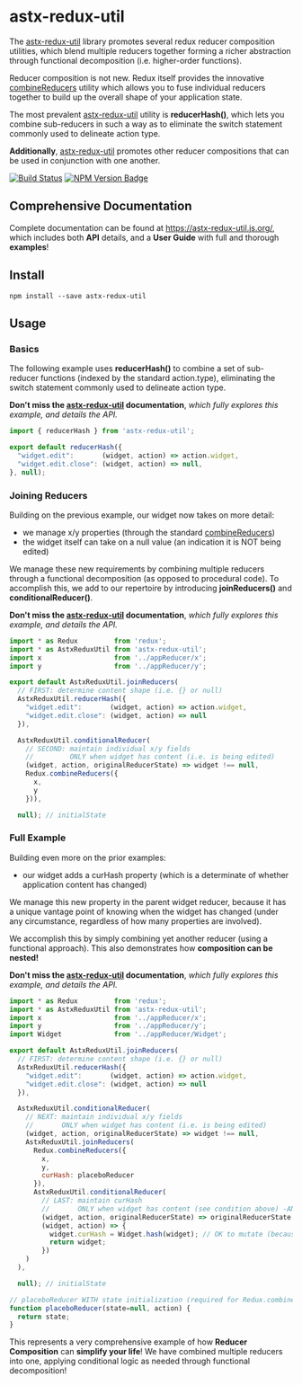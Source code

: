 # astx-redux-util

The [astx-redux-util] library promotes several redux reducer
composition utilities, which blend multiple reducers together forming
a richer abstraction through functional decomposition
(i.e. higher-order functions).

Reducer composition is not new.  Redux itself provides the innovative
[combineReducers](http://redux.js.org/docs/api/combineReducers.html)
utility which allows you to fuse individual reducers together to build
up the overall shape of your application state.

The most prevalent [astx-redux-util] utility is **reducerHash()**,
which lets you combine sub-reducers in such a way as to eliminate
the switch statement commonly used to delineate action type.  

**Additionally**, [astx-redux-util] promotes other reducer compositions that
can be used in conjunction with one another.

<!--- Badges for CI Builds ---> 
<!--- TODO: ?? point to master branch ---> 
[![Build Status](https://travis-ci.org/KevinAst/astx-redux-util.svg?branch=master)](https://travis-ci.org/KevinAst/astx-redux-util)
[![NPM Version Badge](https://img.shields.io/npm/v/astx-redux-util.svg)](https://www.npmjs.com/package/astx-redux-util)


## Comprehensive Documentation

Complete documentation can be found at
https://astx-redux-util.js.org/, which includes both **API** details,
and a **User Guide** with full and thorough **examples**!


## Install

```shell
npm install --save astx-redux-util
```


## Usage

### Basics

The following example uses **reducerHash()** to combine a set of
sub-reducer functions (indexed by the standard action.type),
eliminating the switch statement commonly used to delineate action
type.

**Don't miss the [astx-redux-util] documentation**, *which fully explores
this example, and details the API.*

```JavaScript
import { reducerHash } from 'astx-redux-util';

export default reducerHash({
  "widget.edit":       (widget, action) => action.widget,
  "widget.edit.close": (widget, action) => null,
}, null);
```


### Joining Reducers

Building on the previous example, our widget now takes on more detail:
 - we manage x/y properties (through the standard
   [combineReducers](http://redux.js.org/docs/api/combineReducers.html))
 - the widget itself can take on a null value (an indication it is NOT
   being edited)

We manage these new requirements by combining multiple reducers
through a functional decomposition (as opposed to procedural code).
To accomplish this, we add to our repertoire by introducing
**joinReducers()** and **conditionalReducer()**.

**Don't miss the [astx-redux-util] documentation**, *which fully explores
this example, and details the API.*

```JavaScript
import * as Redux         from 'redux';
import * as AstxReduxUtil from 'astx-redux-util';
import x                  from '../appReducer/x';
import y                  from '../appReducer/y';

export default AstxReduxUtil.joinReducers(
  // FIRST: determine content shape (i.e. {} or null)
  AstxReduxUtil.reducerHash({
    "widget.edit":       (widget, action) => action.widget,
    "widget.edit.close": (widget, action) => null
  }),

  AstxReduxUtil.conditionalReducer(
    // SECOND: maintain individual x/y fields
    //         ONLY when widget has content (i.e. is being edited)
    (widget, action, originalReducerState) => widget !== null,
    Redux.combineReducers({
      x,
      y
    })),

  null); // initialState
```

### Full Example

Building even more on the prior examples:
 - our widget adds a curHash property (which is a determinate of
   whether application content has changed)

We manage this new property in the parent widget reducer, because it
has a unique vantage point of knowing when the widget has changed
(under any circumstance, regardless of how many properties are
involved).

We accomplish this by simply combining yet another reducer (using a
functional approach).  This also demonstrates how **composition can be
nested!**

**Don't miss the [astx-redux-util] documentation**, *which fully explores
this example, and details the API.*

```JavaScript
import * as Redux         from 'redux';
import * as AstxReduxUtil from 'astx-redux-util';
import x                  from '../appReducer/x';
import y                  from '../appReducer/y';
import Widget             from '../appReducer/Widget';

export default AstxReduxUtil.joinReducers(
  // FIRST: determine content shape (i.e. {} or null)
  AstxReduxUtil.reducerHash({
    "widget.edit":       (widget, action) => action.widget,
    "widget.edit.close": (widget, action) => null
  }),

  AstxReduxUtil.conditionalReducer(
    // NEXT: maintain individual x/y fields
    //       ONLY when widget has content (i.e. is being edited)
    (widget, action, originalReducerState) => widget !== null,
    AstxReduxUtil.joinReducers(
      Redux.combineReducers({
        x,
        y,
        curHash: placeboReducer
      }),
      AstxReduxUtil.conditionalReducer(
        // LAST: maintain curHash
        //       ONLY when widget has content (see condition above) -AND- has changed
        (widget, action, originalReducerState) => originalReducerState !== widget,
        (widget, action) => {
          widget.curHash = Widget.hash(widget); // OK to mutate (because of changed instance)
          return widget;
        })
    )
  ),

  null); // initialState

// placeboReducer WITH state initialization (required for Redux.combineReducers())
function placeboReducer(state=null, action) {
  return state;
}
```

This represents a very comprehensive example of how **Reducer
Composition** can **simplify your life**!  We have combined multiple
reducers into one, applying conditional logic as needed through
functional decomposition!


[astx-redux-util]: https://astx-redux-util.js.org/
